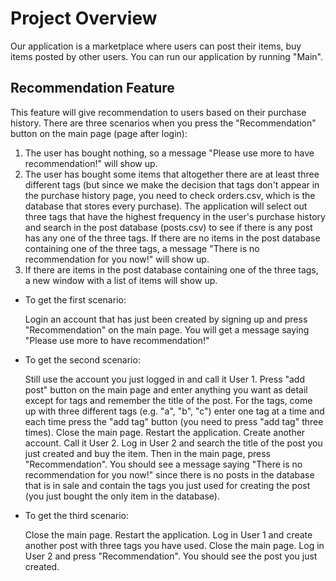 # Project Overview
Our application is a marketplace where users can post their items, buy items posted by other users.
You can run our application by running "Main".

## Recommendation Feature
This feature will give recommendation to users based on their purchase history. 
There are three scenarios when you press the "Recommendation" button on the main page (page after login):
1. The user has bought nothing, so a message "Please use more to have recommendation!" will show up.
2. The user has bought some items that altogether there are at least three different tags 
(but since we make the decision that tags don't appear in the purchase history page, you need to check orders.csv, which is the database that stores every purchase). 
The application will select out three tags that have the highest frequency in the user's purchase history 
and search in the post database (posts.csv) to see if there is any post has any one of the three tags.
If there are no items in the post database containing one of the three tags, a message "There is no recommendation for you now!" will show up.
3. If there are items in the post database containing one of the three tags, a new window with a list of items will show up.

- To get the first scenario:

    Login an account that has just been created by signing up and press "Recommendation" on the main page. You will get a message saying "Please use more to have recommendation!"

- To get the second scenario:
    
    Still use the account you just logged in and call it User 1. 
Press "add post" button on the main page and enter anything you want as detail except for tags and remember the title of the post.
For the tags, come up with three different tags (e.g. "a", "b", "c") enter one tag at a time and each time press the "add tag" button (you need to press "add tag" three times).
Close the main page. Restart the application.
Create another account. Call it User 2. Log in User 2 and search the title of the post you just created and buy the item. 
Then in the main page, press "Recommendation". You should see a message saying "There is no recommendation for you now!" 
since there is no posts in the database that is in sale and contain the tags you just used for creating the post (you just bought the only item in the database).

- To get the third scenario:

    Close the main page. Restart the application. Log in User 1 and create another post with three tags you have used. Close the main page. Log in User 2 and press "Recommendation".
You should see the post you just created.